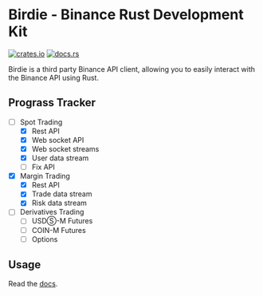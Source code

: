 # Birdie - Binance Rust Development Kit

[![crates.io](https://img.shields.io/crates/v/birdie.svg)](https://crates.io/crates/birdie)
[![docs.rs](https://docs.rs/birdie/badge.svg)](https://docs.rs/birdie)

Birdie is a third party Binance API client, allowing you to easily interact with the Binance API using Rust.

## Prograss Tracker

- [ ] Spot Trading
  - [X] Rest API
  - [X] Web socket API
  - [X] Web socket streams
  - [X] User data stream
  - [ ] Fix API
- [X] Margin Trading
  - [X] Rest API
  - [X] Trade data stream
  - [X] Risk data stream
- [ ] Derivatives Trading
  - [ ] USDⓈ-M Futures
  - [ ] COIN-M Futures
  - [ ] Options

## Usage

Read the [docs](https://docs.rs/birdie/latest/birdie/).
